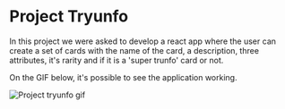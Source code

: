 # Project Tryunfo

In this project we were asked to develop a react app where the user can create a set of cards with the name of the card, a description, three attributes, it's rarity and if it is a 'super trunfo' card or not.

On the GIF below, it's possible to see the application working.

![Project tryunfo gif](https://github.com/DeboraSerra/Trybe-exercises/blob/main/Module2_front-end/Block11/project-tryunfo/project-tryunfo.gif)
